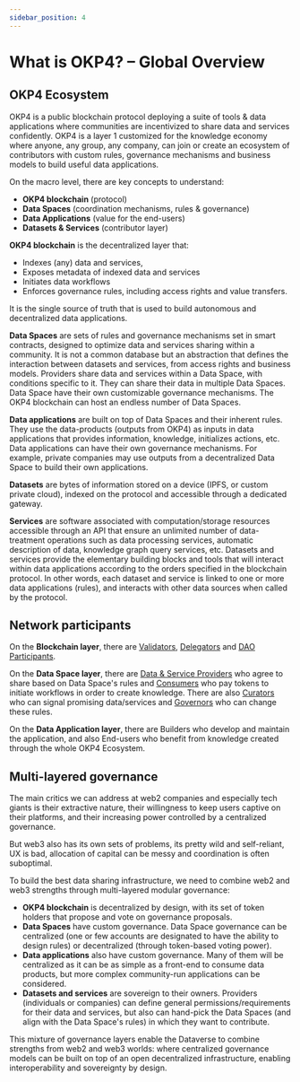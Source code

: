 ```yaml
---
sidebar_position: 4
---
```


# What is OKP4? – Global Overview

## OKP4 Ecosystem

OKP4 is a public blockchain protocol deploying a suite of tools & data applications where communities are incentivized to share data and services confidently. OKP4 is a layer 1 customized for the knowledge economy where anyone, any group, any company, can join or create an ecosystem of contributors with custom rules, governance mechanisms and business models to build useful data applications.

On the macro level, there are key concepts to understand:

- **OKP4 blockchain** (protocol)
- **Data Spaces** (coordination mechanisms, rules & governance)
- **Data Applications** (value for the end-users)
- **Datasets & Services** (contributor layer)

**OKP4 blockchain** is the decentralized layer that:

- Indexes (any) data and services,
- Exposes metadata of indexed data and services
- Initiates data workflows
- Enforces governance rules, including access rights and value transfers.

It is the single source of truth that is used to build autonomous and decentralized data applications.

**Data Spaces** are sets of rules and governance mechanisms set in smart contracts, designed to optimize data and services sharing within a community. It is not a common database but an abstraction that defines the interaction between datasets and services, from access rights and business models. Providers share data and services within a Data Space, with conditions specific to it. They can share their data in multiple Data Spaces. Data Space have their own customizable governance mechanisms. The OKP4 blockchain can host an endless number of Data Spaces.

**Data applications** are built on top of Data Spaces and their inherent rules. They use the data-products (outputs from OKP4) as inputs in data applications that provides information, knowledge, initializes actions, etc. Data applications can have their own governance mechanisms. For example, private companies may use outputs from a decentralized Data Space to build their own applications.

**Datasets** are bytes of information stored on a device (IPFS, or custom private cloud), indexed on the protocol and accessible through a dedicated gateway.

**Services** are software associated with computation/storage resources accessible through an API that ensure an unlimited number of data-treatment operations such as data processing services, automatic description of data, knowledge graph query services, etc.
Datasets and services provide the elementary building blocks and tools that will interact within data applications according to the orders specified in the blockchain protocol. In other words, each dataset and service is linked to one or more data applications (rules), and interacts with other data sources when called by the protocol.

## Network participants

On the **Blockchain layer**, there are [Validators](/docs/whitepaper/roles#validators), [Delegators](/docs/whitepaper/roles#delegators) and [DAO Participants](/docs/whitepaper/roles#dao-participants).

On the **Data Space layer**, there are [Data & Service Providers](/docs/whitepaper/roles#data-providers) who agree to share based on Data Space's rules and [Consumers](/docs/whitepaper/roles#data-providers) who pay tokens to initiate workflows in order to create knowledge. There are also [Curators](/docs/whitepaper/roles#curators) who can signal promising data/services and [Governors](/docs/whitepaper/roles#curators) who can change these rules.

On the **Data Application layer**, there are Builders who develop and maintain the application, and also End-users who benefit from knowledge created through the whole OKP4 Ecosystem.

## Multi-layered governance

The main critics we can address at web2 companies and especially tech giants is their extractive nature, their willingness to keep users captive on their platforms, and their increasing power controlled by a centralized governance.

But web3 also has its own sets of problems, its pretty wild and self-reliant, UX is bad, allocation of capital can be messy and coordination is often suboptimal.

To build the best data sharing infrastructure, we need to combine web2 and web3 strengths through multi-layered modular governance:

- **OKP4 blockchain** is decentralized by design, with its set of token holders that propose and vote on governance proposals.
- **Data Spaces** have custom governance. Data Space governance can be centralized (one or few accounts are designated to have the ability to design rules) or decentralized (through token-based voting power).
- **Data applications** also have custom governance. Many of them will be centralized as it can be as simple as a front-end to consume data products, but more complex community-run applications can be considered.
- **Datasets and services** are sovereign to their owners. Providers (individuals or companies) can define general permissions/requirements for their data and services, but also can hand-pick the Data Spaces (and align with the Data Space's rules) in which they want to contribute.

This mixture of governance layers enable the Dataverse to combine strengths from web2 and web3 worlds: where centralized governance models can be built on top of an open decentralized infrastructure, enabling interoperability and sovereignty by design.
